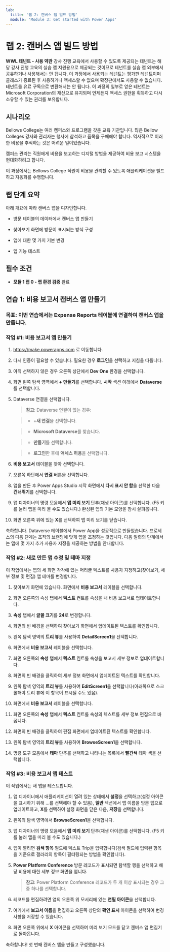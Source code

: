 ```yaml
---
lab:
  title: '랩 2: 캔버스 앱 빌드 방법'
  module: 'Module 3: Get started with Power Apps'
---
```


# 랩 2: 캔버스 앱 빌드 방법

**WWL 테넌트 - 사용 약관** 강사 진행 교육에서 사용할 수 있도록 제공되는 테넌트는 해당 강사 진행 교육의 실습 랩 지원용으로 제공되는 것이므로 테넌트를 실습 랩 외부에서 공유하거나 사용해서는 안 됩니다. 이 과정에서 사용되는 테넌트는 평가판 테넌트이며 클래스가 종료된 후 사용하거나 액세스할 수 없으며 확장판에서도 사용할 수 없습니다. 테넌트를 유료 구독으로 변환해서는 안 됩니다. 이 과정의 일부로 얻은 테넌트는 Microsoft Corporation의 재산으로 유지되며 언제든지 액세스 권한을 획득하고 다시 소유할 수 있는 권리를 보유합니다. 

## 시나리오

Bellows College는 여러 캠퍼스와 프로그램을 갖춘 교육 기관입니다. 많은 Bellow Colleges 강사와 관리자는 행사에 참석하고 품목을 구매해야 합니다. 역사적으로 이러한 비용을 추적하는 것은 어려운 일이었습니다. 

캠퍼스 관리는 직원에게 비용을 보고하는 디지털 방법을 제공하여 비용 보고 시스템을 현대화하려고 합니다. 

이 과정에서는 Bellows College 직원이 비용을 관리할 수 있도록 애플리케이션을 빌드하고 자동화를 수행합니다. 


## 랩 단계 요약

아래 개요에 따라 캔버스 앱을 디자인합니다.

- 방문 테이블의 데이터에서 캔버스 앱 만들기

- 찾아보기 화면에 방문이 표시되는 방식 구성

- 앱에 대한 몇 가지 기본 변경

- 앱 기능 테스트

## 필수 조건

- **모듈 1 랩 0 - 랩 환경 검증** 완료

## 연습 1: 비용 보고서 캔버스 앱 만들기

### 목표: 이번 연습에서는 Expense Reports 테이블에 연결하여 캔버스 앱을 만듭니다.

### 작업 #1: 비용 보고서 앱 만들기

1. https://make.powerapps.com 로 이동합니다.

1. 다시 인증이 필요할 수 있습니다. 필요한 경우 **로그인**을 선택하고 지침을 따릅니다.

1. 아직 선택하지 않은 경우 오른쪽 상단에서 **Dev One** 환경을 선택합니다.

1. 화면 왼쪽 탐색 영역에서 **+ 만들기**를 선택합니다. **시작** 섹션 아래에서 **Dataverse**를 선택합니다.

1. Dataverse 연결을 선택합니다.

    >**참고**: Dataverse 연결이 없는 경우:

    >   - +**새 연결**을 선택합니다.

    >   - **Microsoft Dataverse**를 찾습니다.

    >   - **만들기**를 선택합니다.

    >   - **로그인**한 후에 **액세스 허용**을 선택합니다.

1. **비용 보고서** 테이블을 찾아 선택합니다.

1. 오른쪽 하단에서 **연결** 버튼을 선택합니다.

1. 앱을 만든 후 Power Apps Studio 시작 화면에서 **다시 표시 안 함**을 선택한 다음 **건너뛰기**를 선택합니다.

1. 앱 디자이너의 명령 모음에서 **앱 미리 보기** 단추(재생 아이콘)를 선택합니다. (F5 키를 눌러 앱을 미리 볼 수도 있습니다.) 완성된 앱의 기본 모양을 잠시 살펴봅니다.

1. 화면 오른쪽 위에 있는 **X**를 선택하여 앱 미리 보기를 닫습니다.

축하합니다. Dataverse 테이블에서 Power App을 성공적으로 만들었습니다. 프로세스의 다음 단계는 조직의 브랜딩에 맞게 앱을 조정하는 것입니다. 다음 일련의 단계에서는 앱에 몇 가지 추가 사용자 지정을 제공하는 방법을 안내합니다.

### 작업 #2: 새로 만든 앱 수정 및 테마 지정

이 작업에서는 앱의 세 화면 각각에 있는 머리글 텍스트를 사용자 지정하고(찾아보기, 세부 정보 및 편집) 앱 테마를 변경합니다.

1. 찾아보기 화면에 있습니다. 화면에서 **비용 보고서** 레이블을 선택합니다.

1. 화면 오른쪽의 속성 탭에서 **텍스트** 컨트롤 속성을 내 비용 보고서로 업데이트합니다.

1. **속성** 탭에서 **글꼴 크기**를 **24**로 변경합니다.

1. 화면의 빈 배경을 선택하여 찾아보기 화면에서 업데이트된 텍스트를 확인합니다.

1. 왼쪽 탐색 영역의 **트리 뷰**를 사용하여 **DetailScreen1**을 선택합니다.

1. 화면에서 **비용 보고서** 레이블을 선택합니다.

1. 화면 오른쪽의 **속성** 탭에서 **텍스트** 컨트롤 속성을 보고서 세부 정보로 업데이트합니다.

1. 화면의 빈 배경을 클릭하여 세부 정보 화면에서 업데이트된 텍스트를 확인합니다.

1. 왼쪽 탐색 영역의 **트리 뷰**를 사용하여 **EditScreen1**을 선택합니다(아래쪽으로 스크롤해야 트리 뷰에 이 항목이 표시될 수도 있음).

1. 화면에서 **비용 보고서** 레이블을 선택합니다.

1. 화면 오른쪽의 **속성** 탭에서 **텍스트** 컨트롤 속성의 텍스트를 세부 정보 편집으로 바꿉니다.

1. 화면의 빈 배경을 클릭하여 편집 화면에서 업데이트된 텍스트를 확인합니다.

1. 왼쪽 탐색 영역의 **트리 뷰**를 사용하여 **BrowseScreen1**을 선택합니다.

1. 명령 도구 모음에서 **테마** 단추를 선택하고 나타나는 목록에서 **빨간색** 테마 색을 선택합니다.

### 작업 #3: 비용 보고서 앱 테스트

이 작업에서는 새 앱을 테스트합니다.

1. 앱 디자이너에서 애플리케이션이 열려 있는 상태에서 **설정**을 선택하고(설정 아이콘을 표시하기 위해 ...를 선택해야 할 수 있음), **일반** 섹션에서 앱 이름을 방문 앱으로 업데이트하고, **X**를 선택하여 설정 화면을 닫은 다음, **저장**을 선택합니다.

1. 왼쪽의 탐색 영역에서 **BrowseScreen1**을 선택합니다.

1. 앱 디자이너의 명령 모음에서 **앱 미리 보기** 단추(재생 아이콘)를 선택합니다. (F5 키를 눌러 앱을 미리 볼 수도 있습니다.)

1. 앱이 열리면 **검색 항목** 필드에 텍스트 Trip을 입력합니다(검색 필드에 입력된 항목을 기준으로 갤러리의 항목이 필터링되는 방법을 확인합니다).

1. **Power Platform Conference** 방문 레코드가 표시되면 탐색할 행을 선택하고 해당 비용에 대한 세부 정보 화면을 엽니다.
 
    >**참고**: Power Platform Conference 레코드가 두 개 이상 표시되는 경우 그 중 하나를 선택합니다.

1. 레코드를 편집하려면 앱의 오른쪽 위 모서리에 있는 **연필 아이콘**을 선택합니다.

1. 여기에서 **보고서 이름**을 편집하고 오른쪽 상단의 **확인 표시** 아이콘을 선택하여 변경 사항을 저장할 수 있습니다.

1. 화면 오른쪽 위에서 **X** 아이콘을 선택하여 미리 보기 모드를 닫고 캔버스 앱 편집기로 돌아옵니다.

축하합니다! 첫 번째 캔버스 앱을 만들고 구성했습니다.

 
